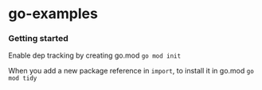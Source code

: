 # go-examples

### Getting started
Enable dep tracking by creating go.mod
`go mod init`

When you add a new package reference in `import`, to install it in go.mod
`go mod tidy`

